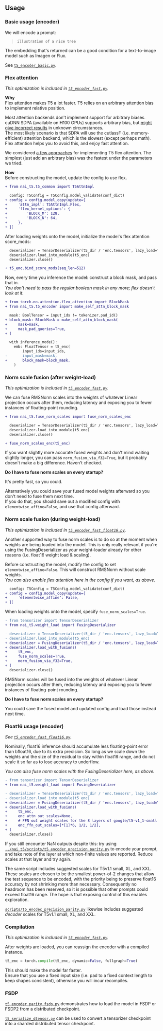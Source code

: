 ## Usage

### Basic usage (encoder)

We will encode a prompt:

> `illustration of a nice tree`

The embedding that's returned can be a good condition for a text-to-image model such as Imagen or Flux.

See [`t5_encoder_basic.py`](../examples/t5_encoder_basic.py).

### Flex attention

_This optimization is included in [`t5_encoder_fast.py`](../examples/t5_encoder_fast.py)._

**Why**  
Flex attention makes T5 a lot faster. T5 relies on an arbitrary attention bias to implement relative position.

Most attention backends don't implement support for arbitrary biases. cuDNN SDPA (available on H100 GPUs) supports arbitrary bias, but [might give incorrect results](https://github.com/pytorch/pytorch/issues/139298) in unknown circumstances.  
The most likely scenario is that SDPA will use the cutlassF (i.e. memory-efficient) attention backend, which is the slowest (except perhaps math).  
Flex attention helps you to avoid this, and enjoy fast attention.

We considered [a few approaches](https://github.com/pytorch/pytorch/issues/138493) for implementing T5 flex attention. The simplest (just add an arbitrary bias) was the fastest under the parameters we tried.

**How**  
Before constructing the model, update the config to use flex.

```diff
+ from nai_t5.t5_common import T5AttnImpl

  config: T5Config = T5Config.model_validate(conf_dict)
+ config = config.model_copy(update={
+     'attn_impl': T5AttnImpl.Flex,
+     'flex_kernel_options': {
+         'BLOCK_M': 128,
+         'BLOCK_N': 64,
+     },
+ })
```

After loading weights onto the model, initialize the model's flex attention score_mods:

```diff
  deserializer = TensorDeserializer(t5_dir / 'enc.tensors', lazy_load=True, dtype=dtype, device=device)
  deserializer.load_into_module(t5_enc)
  deserializer.close()

+ t5_enc.bind_score_mods(seq_len=512)
```

Now, every time you inference the model: construct a block mask, and pass that in.  
_You don't need to pass the regular boolean mask in any more; flex doesn't look at it._

```diff
+ from torch.nn.attention.flex_attention import BlockMask
+ from nai_t5.t5_encoder import make_self_attn_block_mask

  mask: BoolTensor = input_ids != tokenizer.pad_id()
+ block_mask: BlockMask = make_self_attn_block_mask(
+     mask=mask,
+     mask_pad_queries=True,
+ )

  with inference_mode():
    emb: FloatTensor = t5_enc(
        input_ids=input_ids,
-       input_mask=mask,
+       block_mask=block_mask,
    )
```

### Norm scale fusion (after weight-load)

_This optimization is included in [`t5_encoder_fast.py`](../examples/t5_encoder_fast.py)._

We can fuse RMSNorm scales into the weights of whatever Linear projection occurs after them, reducing latency and exposing you to fewer instances of floating-point rounding.

```diff
+ from nai_t5.fuse_norm_scales import fuse_norm_scales_enc

  deserializer = TensorDeserializer(t5_dir / 'enc.tensors', lazy_load=True, dtype=dtype, device=device)
  deserializer.load_into_module(t5_enc)
  deserializer.close()

+ fuse_norm_scales_enc(t5_enc)
```

If you want slightly more accurate fused weights and don't mind waiting slightly longer, you can pass `norm_fusion_via_f32=True`, but it probably doesn't make a big difference. Haven't checked.

**Do I have to fuse norm scales on every startup?**

It's pretty fast, so you could.

Alternatively you could save your fused model weights afterward so you don't need to fuse them next time.  
If you do that, you should save out a modified config with `elementwise_affine=False`, and use that config afterward.

### Norm scale fusion (during weight-load)

_This optimization is included in [`t5_encoder_fast_float16.py`](../examples/t5_encoder_fast_float16.py)._

Another supported way to fuse norm scales is to do so at the moment when weights are being loaded into the model. This is only really relevant if you're using the FusingDeserializer as your weight-loader already for other reasons (i.e. float16 weight load & scaling).

Before constructing the model, modify the config to set `elementwise_affine=False`. This will construct RMSNorm without scale weights.  
_You can also enable flex attention here in the config if you want, as above._

```diff
  config: T5Config = T5Config.model_validate(conf_dict)
+ config = config.model_copy(update={
+     'elementwise_affine': False,
+ })
```

When loading weights onto the model, specify `fuse_norm_scales=True`.

```diff
- from tensorizer import TensorDeserializer
+ from nai_t5.weight_load import FusingDeserializer

- deserializer = TensorDeserializer(t5_dir / 'enc.tensors', lazy_load=True, dtype=dtype, device=device)
- deserializer.load_into_module(t5_enc)
+ deserializer = FusingDeserializer(t5_dir / 'enc.tensors', lazy_load=True, dtype=dtype, device=device)
+ deserializer.load_with_fusions(
+     t5_enc,
+     fuse_norm_scales=True,
+     norm_fusion_via_f32=True,
+ )
  deserializer.close()
```

RMSNorm scales will be fused into the weights of whatever Linear projection occurs after them, reducing latency and exposing you to fewer instances of floating-point rounding.

**Do I have to fuse norm scales on every startup?**

You could save the fused model and updated config and load those instead next time.

### Float16 usage (encoder)

_See [`t5_encoder_fast_float16.py`](../examples/t5_encoder_fast_float16.py)._

Nominally, float16 inference should accumulate less floating-point error than bfloat16, due to its extra precision. So long as we scale down the weights and the size of the residual to stay within float16 range, and do not scale it so far as to lose accuracy to underflow.

_You can also fuse norm scales with the FusingDeserializer here, as above._

```diff
- from tensorizer import TensorDeserializer
+ from nai_t5.weight_load import FusingDeserializer

- deserializer = TensorDeserializer(t5_dir / 'enc.tensors', lazy_load=True, dtype=dtype, device=device)
- deserializer.load_into_module(t5_enc)
+ deserializer = FusingDeserializer(t5_dir / 'enc.tensors', lazy_load=True, dtype=dtype, device=device)
+ deserializer.load_with_fusions(
+     t5_enc,
+     enc_attn_out_scales=None,
+     # FFN out weight scales for the 8 layers of google/t5-v1_1-small's encoder
+     enc_ffn_out_scales=[*[1]*6, 1/2, 1/2],
+ )
  deserializer.close()
```

If you still encounter NaN outputs despite this: try using [`../nai_t5/scripts/t5_encoder_precision_parity.py`](../nai_t5/scripts/t5_encoder_precision_parity.py) to encode your prompt, and take note of the layer at which non-finite values are reported. Reduce scales at that layer and try again.

The same script includes suggested scales for T5v1.1 small, XL, and XXL.  
These scales are chosen to be the smallest power-of-2 changes that allow the test sequence to be encoded, with the priority being to preserve float16 accuracy by not shrinking more than necessary. Consequently no headroom has been reserved, so it is possible that other prompts could exceed float16 range. The hope is that exposing control of this enables exploration.

[`scripts/t5_encdec_precision_parity.py`](../nai_t5/scripts/t5_encdec_precision_parity.py) likewise includes suggested _decoder_ scales for T5v1.1 small, XL, and XXL.

### Compilation

_This optimization is included in [`t5_encoder_fast.py`](../examples/t5_encoder_fast.py)._

After weights are loaded, you can reassign the encoder with a compiled instance.

```python
t5_enc = torch.compile(t5_enc, dynamic=False, fullgraph=True)
```

This should make the model far faster.  
Ensure that you use a fixed input size (i.e. pad to a fixed context length to keep shapes consistent), otherwise you will incur recompiles.

### FSDP

[`t5_encoder_parity_fsdp.py`](../nai_t5/scripts/t5_encoder_parity_fsdp.py) demonstrates how to load the model in FSDP or FSDP2 from a distributed checkpoint.

[`t5_serialize_dtensor.py`](../nai_t5/scripts/t5_serialize_dtensor.py) can be used to convert a tensorizer checkpoint into a sharded distributed tensor checkpoint.